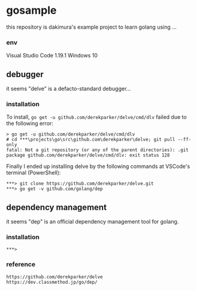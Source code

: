 # gosample
this repository is dakimura's example project to learn golang using ...

### env
Visual Studio Code 1.19.1
Windows 10

## debugger
it seems "delve" is a defacto-standard debugger...

### installation
To install, `go get -u github.com/derekparker/delve/cmd/dlv` failed due to the following error:
```
> go get -u github.com/derekparker/delve/cmd/dlv
# cd ***\projects\go\src\github.com\derekparker\delve; git pull --ff-only
fatal: Not a git repository (or any of the parent directories): .git
package github.com/derekparker/delve/cmd/dlv: exit status 128
```

Finally I ended up installing delve by the following commands at VSCode's terminal (PowerShell):
```
***> git clone https://github.com/derekparker/delve.git
***> go get -v github.com/golang/dep
```

## dependency management
it seems "dep" is an official dependency management tool for golang.

### installation
```
***> 
```


### reference
```
https://github.com/derekparker/delve
https://dev.classmethod.jp/go/dep/
```
